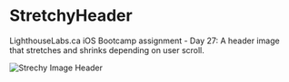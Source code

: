 # StretchyHeader
LighthouseLabs.ca iOS Bootcamp assignment - Day 27: A header image that stretches and shrinks depending on user scroll.


![Strechy Image Header](https://youtu.be/oJm0fB_Jww4) 


